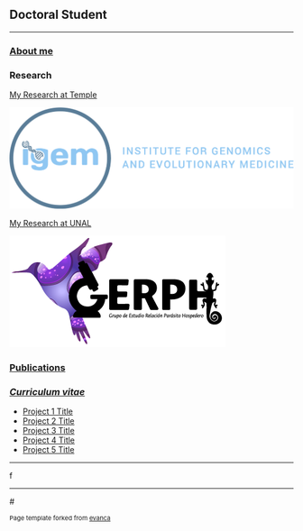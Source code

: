 ## Doctoral Student

---

### [About me](/aboutme)




### Research

[My Research at Temple](/research@temple)

<img src="images/igem_logo1.png?raw=true"/>


[My Research at UNAL](/research@unal)

<img src="images/gerph.png?raw=true"/>





### [Publications](/publications)



### [*Curriculum vitae*](/research)

- [Project 1 Title](http://example.com/)
- [Project 2 Title](http://example.com/)
- [Project 3 Title](http://example.com/)
- [Project 4 Title](http://example.com/)
- [Project 5 Title](http://example.com/)

---
f



---
#<p style="font-size:11px">Page template forked from <a href="https://github.com/evanca/quick-portfolio">evanca</a></p>
<!-- Remove above link if you don't want to attibute -->
